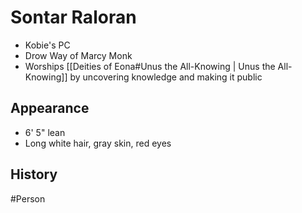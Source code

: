 # Sontar Raloran
- Kobie's PC
- Drow Way of Marcy Monk
- Worships [[Deities of Eona#Unus the All-Knowing | Unus the All-Knowing]] by uncovering knowledge and making it public 

## Appearance
- 6' 5" lean
- Long white hair, gray skin, red eyes

## History


#Person
